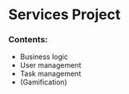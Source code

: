 ﻿# Services Project

### Contents:

- Business logic
- User management
- Task management
- (Gamification)